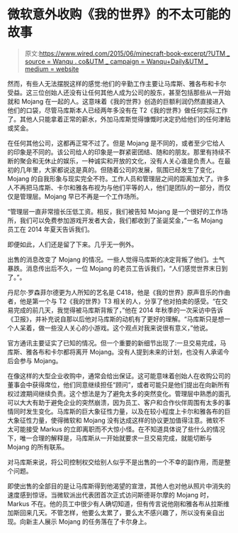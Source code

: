 # 微软意外收购《我的世界》的不太可能的故事

> 原文:[https://www.wired.com/2015/06/minecraft-book-excerpt/?UTM _ source = Wanqu . co&UTM _ campaign = Wanqu+Daily&UTM _ medium = website](https://www.wired.com/2015/06/minecraft-book-excerpt/?utm_source=wanqu.co&utm_campaign=Wanqu+Daily&utm_medium=website)

然而，有些人无法摆脱这样的感觉:他们的辛勤工作主要让马库斯、雅各布和卡尔受益。这三位创始人还没有让任何其他人成为公司的股东，甚至包括那些从一开始就和 Mojang 在一起的人。这意味着《我的世界》创造的巨额利润仍然直接进入他们的口袋，尽管马库斯本人已经两年多没有在 T2《我的世界》做任何实际工作了。其他人只能拿着正常的薪水，外加马库斯觉得慷慨时决定扔给他们的任何津贴或奖金。

在任何其他公司，这都再正常不过了。但是 Mojang 是不同的，或者至少它给人的印象是不同的。该公司给人的印象是一群紧密团结、随和的朋友。那里有持续不断的聚会和无休止的娱乐，一种诚实和开放的文化，没有人关心谁是负责人。在最初的几年里，大家都说这是真的。但随着公司的发展，氛围已经发生了变化，Mojang 的自我形象与现实完全不符。工作人员和管理层之间的距离加大了。许多人不再把马库斯、卡尔和雅各布视为与他们平等的人，他们是团队的一部分，而仅仅是管理层。Mojang 早已不再是一个工作场所。

“管理层一直非常擅长压低工资。相反，我们被告知 Mojang 是一个很好的工作场所，我们可以免费参加游戏开发者大会，我们都收到了圣诞奖金，”一名 Mojang 员工在 2014 年夏天告诉我们。

即便如此，人们还是留了下来。几乎无一例外。

出售的消息改变了 Mojang 的情况。一些人觉得马库斯的决定背叛了他们。士气暴跌。消息传出后不久，一位 Mojang 的老员工告诉我们，“人们感觉世界末日到了。”。

丹尼尔·罗森菲尔德更为人所知的艺名是 C418，他是《我的世界》原声音乐的作曲者，他是第一个与 T2《我的世界》T3 相关的人，分享了他对拍卖的感受。“在交易完成的前几天，我觉得被马库斯背叛了，”他在 2014 年秋季的一次采访中告诉《卫报》，并补充说自那以后他对马库斯的动机有了更好的理解。“马库斯只是想一个人呆着，做一些没人关心的小游戏。这个观点对我来说很有意义，”他说。

官方通讯主要证实了已知的情况。但一个重要的新细节出现了:一旦交易完成，马库斯、雅各布和卡尔都将离开 Mojang。没有人提到未来的计划，也没有人承诺今后会参与 Mojang。

在像这样的大型企业收购中，通常会给出保证。这可能意味着创始人在收购公司的董事会中获得席位，他们同意继续担任“顾问”，或者可能只是他们提出在向新所有权过渡期间继续负责。这个想法是为了避免太多的突然变化。管理层中熟悉的面孔可以大大有助于避免企业的突然崩溃，因为员工、客户和合作伙伴周围有太多的事情同时发生变化。马库斯的巨大象征性力量，以及在较小程度上卡尔和雅各布的巨大象征性力量，使得微软和 Mojang 没有达成这样的协议更加值得注意。微软不太可能接受 Markus 的立即离职而不大惊小怪。在不知道具体说了些什么的情况下，唯一合理的解释是，马库斯从一开始就要求一旦交易完成，就能切断与 Mojang 的所有联系。

对马库斯来说，将公司控制权交给别人似乎不是出售的一个不幸的副作用，而是整个问题。

即使出售的全部目的是让马库斯得到他渴望的宣泄，其他人也对他从照片中消失的速度感到惊讶。当微软派出代表团首次正式访问斯德哥尔摩的 Mojang 时，Markus 不在。他的员工中很少有人确切知道，但有传言说他刚和雅各布从拉斯维加斯回来几天。不管怎样，他要么太累了，要么太不感兴趣了，所以没有亲自出现。向新主人展示 Mojang 的任务落在了卡尔身上。